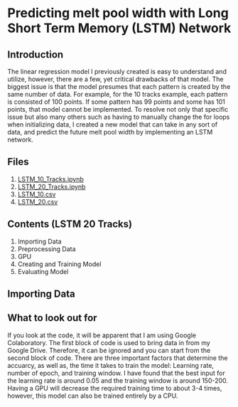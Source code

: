 # Predicting melt pool width with Long Short Term Memory (LSTM) Network

## Introduction
The linear regression model I previously created is easy to understand and utilize, however, there are a few, yet critical drawbacks of that model. The biggest issue is that the model presumes that each pattern is created by the same number of data. For example, for the 10 tracks example, each pattern is consisted of 100 points. If some pattern has 99 points and some has 101 points, that model cannot be implemented. To resolve not only that specific issue but also many others such as having to manually change the for loops when initializing data, I created a new model that can take in any sort of data, and predict the future melt pool width by implementing an LSTM network.

## Files
1. [LSTM_10_Tracks.ipynb](https://github.com/macs-lab/ml_mpw_modeling/blob/master/LSTM/LSTM_10_Tracks.ipynb)
2. [LSTM_20_Tracks.ipynb](https://github.com/macs-lab/ml_mpw_modeling/blob/master/LSTM/LSTM_20_Tracks.ipynb)
3. [LSTM_10.csv](https://github.com/macs-lab/ml_mpw_modeling/blob/master/LSTM/LSTM_10.csv)
4. [LSTM_20.csv](https://github.com/macs-lab/ml_mpw_modeling/blob/master/LSTM/LSTM_20.csv)

## Contents (LSTM 20 Tracks)
1. Importing Data
2. Preprocessing Data
3. GPU
4. Creating and Training Model
5. Evaluating Model


## Importing Data




## What to look out for
If you look at the code, it will be apparent that I am using Google Colaboratory. The first block of code is used to bring data in from my Google Drive. Therefore, it can be ignored and you can start from the second block of code. There are three important factors that determine the accuarcy, as well as, the time it takes to train the model: Learning rate, number of epoch, and training window. I have found that the best input for the learning rate is around 0.05 and the training window is around 150-200. Having a GPU will decrease the required training time to about 3-4 times, however, this model can also be trained entirely by a CPU.
